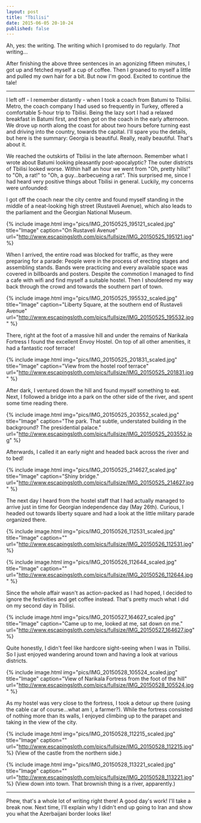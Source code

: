 ```yaml
---
layout: post
title: "Tbilisi"
date: 2015-06-05 20-10-24
published: false
---
```


Ah, yes: the writing. The writing which I promised to do regularly. *That* writing...

After finishing the above three sentences in an agonizing fifteen minutes, I got up and fetched myself a cup of coffee. Then I groaned to myself a little and pulled my own hair for a bit. But now I'm good. Excited to continue the tale!

-------

I left off - I remember distantly - when I took a coach from Batumi to Tbilisi. Metro, the coach company I had used so frequently in Turkey, offered a comfortable 5-hour trip to Tbilisi. Being the lazy sort I had a relaxed breakfast in Batumi first, and then got on the coach in the early afternoon. We drove up north along the coast for about two hours before turning east and driving into the country, towards the capital. I'll spare you the details, but here is the summary: Georgia is beautiful. Really, really beautiful. That's about it.

We reached the outskirts of Tbilisi in the late afternoon. Remember what I wrote about Batumi looking pleasantly post-apocalyptic? The outer districts of Tbilisi looked worse. Within half an hour we went from "Oh, pretty hills!" to "Oh, a rat!" to "Oh, a guy...barbecueing a rat". This surprised me, since I had heard very positive things about Tbilisi in general. Luckily, my concerns were unfounded:

I got off the coach near the city centre and found myself standing in the middle of a neat-looking high street (Rustaveli Avenue), which also leads to the parliament and the Georgian National Museum.  

{% include image.html img="pics/IMG_20150525_195121_scaled.jpg" title="Image" caption="On Rustaveli Avenue" url="http://www.escapingsloth.com/pics/fullsize/IMG_20150525_195121.jpg" %}

When I arrived, the entire road was blocked for traffic, as they were preparing for a parade: People were in the process of erecting stages and assembling stands. Bands were practicing and every available space was covered in billboards and posters. Despite the commotion I managed to find a cafe with wifi and find myself a suitable hostel. Then I shouldered my way back through the crowd and towards the southern part of town.

{% include image.html img="pics/IMG_20150525_195532_scaled.jpg" title="Image" caption="Liberty Square, at the southern end of Rustaveli Avenue" url="http://www.escapingsloth.com/pics/fullsize/IMG_20150525_195532.jpg" %}

There, right at the foot of a massive hill and under the remains of Narikala Fortress I found the excellent Envoy Hostel. On top of all other amenities, it had a fantastic roof terrace!

{% include image.html img="pics/IMG_20150525_201831_scaled.jpg" title="Image" caption="View from the hostel roof terrace" url="http://www.escapingsloth.com/pics/fullsize/IMG_20150525_201831.jpg" %}

After dark, I ventured down the hill and found myself something to eat. Next, I followed a bridge into a park on the other side of the river, and spent some time reading there.

{% include image.html img="pics/IMG_20150525_203552_scaled.jpg" title="Image" caption="The park. That subtle, understated building in the background? The presidential palace." url="http://www.escapingsloth.com/pics/fullsize/IMG_20150525_203552.jpg" %}

Afterwards, I called it an early night and headed back across the river and to bed!

{% include image.html img="pics/IMG_20150525_214627_scaled.jpg" title="Image" caption="Shiny bridge." url="http://www.escapingsloth.com/pics/fullsize/IMG_20150525_214627.jpg" %}

The next day I heard from the hostel staff that I had actually managed to arrive just in time for Georgian independence day (May 26th). Curious, I headed out towards liberty square and had a look at the little military parade organized there.

{% include image.html img="pics/IMG_20150526_112531_scaled.jpg" title="Image" caption="" url="http://www.escapingsloth.com/pics/fullsize/IMG_20150526_112531.jpg" %}

{% include image.html img="pics/IMG_20150526_112644_scaled.jpg" title="Image" caption="" url="http://www.escapingsloth.com/pics/fullsize/IMG_20150526_112644.jpg" %}

Since the whole affair wasn't as action-packed as I had hoped, I decided to ignore the festivities and get coffee instead. That's pretty much what I did on my second day in Tbilisi.

{% include image.html img="pics/IMG_20150527_164627_scaled.jpg" title="Image" caption="Came up to me, looked at me, sat down on me." url="http://www.escapingsloth.com/pics/fullsize/IMG_20150527_164627.jpg" %}

Quite honestly, I didn't feel like hardcore sight-seeing when I was in Tbilisi. So I just enjoyed wandering around town and having a look at various districts.

{% include image.html img="pics/IMG_20150528_105524_scaled.jpg" title="Image" caption="View of Narikala Fortress from the foot of the hill" url="http://www.escapingsloth.com/pics/fullsize/IMG_20150528_105524.jpg" %}

As my hostel was very close to the fortress, I took a detour up there (using the cable car of course...what am I, a farmer?). While the fortress consisted of nothing more than its walls, I enjoyed climbing up to the parapet and taking in the view of the city.

{% include image.html img="pics/IMG_20150528_112215_scaled.jpg" title="Image" caption="" url="http://www.escapingsloth.com/pics/fullsize/IMG_20150528_112215.jpg" %}
(View of the castle from the northern side.)

{% include image.html img="pics/IMG_20150528_113221_scaled.jpg" title="Image" caption="" url="http://www.escapingsloth.com/pics/fullsize/IMG_20150528_113221.jpg" %}
(View down into town. That brownish thing is a river, apparently.)

----

Phew, that's a whole lot of writing right there! A good day's work! I'll take a break now. Next time, I'll explain why I didn't end up going to Iran and show you what the Azerbaijani border looks like!


